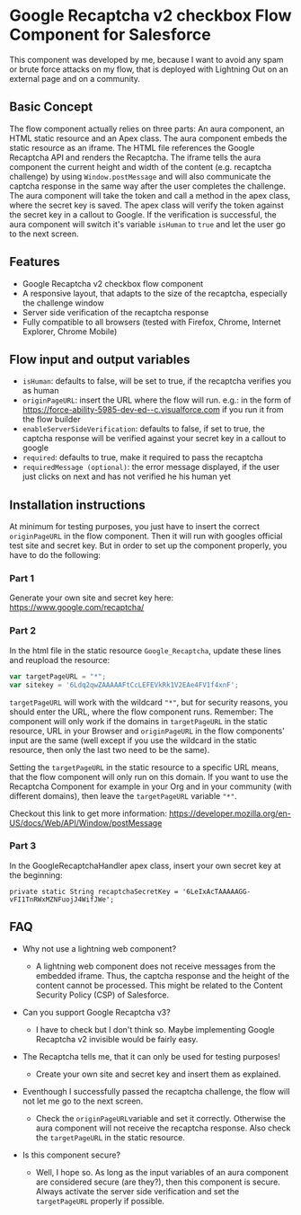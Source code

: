# Google Recaptcha v2 checkbox Flow Component for Salesforce

This component was developed by me, because I want to avoid any spam or brute force attacks on my flow, that is deployed with Lightning Out on an external page and on a community.

## Basic Concept
The flow component actually relies on three parts: An aura component, an HTML static resource and an Apex class. The aura component embeds the static resource as an iframe. The HTML file references the Google Recaptcha API and renders the Recaptcha. The iframe tells the aura component the current height and width of the content (e.g. recaptcha challenge) by using `Window.postMessage` and will also communicate the captcha response in the same way after the user completes the challenge. The aura component will take the token and call a method in the apex class, where the secret key is saved. The apex class will verify the token against the secret key in a callout to Google. If the verification is successful, the aura component will switch it's variable `isHuman` to `true` and let the user go to the next screen.

## Features

- Google Recaptcha v2 checkbox flow component
- A responsive layout, that adapts to the size of the recaptcha, especially the challenge window
- Server side verification of the recaptcha response
- Fully compatible to all browsers (tested with Firefox, Chrome, Internet Explorer, Chrome Mobile)

## Flow input and output variables

- `isHuman`: defaults to false, will be set to true, if the recaptcha verifies you as human
- `originPageURL`: insert the URL where the flow will run. e.g.: in the form of https://force-ability-5985-dev-ed--c.visualforce.com if you run it from the flow builder
- `enableServerSideVerification`: defaults to false, if set to true, the captcha response will be verified against your secret key in a callout to google
- `required`: defaults to true, make it required to pass the recaptcha
- `requiredMessage (optional)`: the error message displayed, if the user just clicks on next and has not verified he his human yet

## Installation instructions

At minimum for testing purposes, you just have to insert the correct `originPageURL` in the flow component. Then it will run with googles official test site and secret key. But in order to set up the component properly, you have to do the following:

### Part 1
Generate your own site and secret key here: https://www.google.com/recaptcha/

### Part 2
In the html file in the static resource `Google_Recaptcha`, update these lines and reupload the resource:
```javascript
var targetPageURL = "*";
var sitekey = '6Ldq2qwZAAAAAFtCcLEFEVkRk1V2EAe4FV1f4xnF';
```

`targetPageURL` will work with the wildcard `"*"`, but for security reasons, you should enter the URL, where the flow component runs. Remember: The component will only work if the domains in `targetPageURL` in the static resource, URL in your Browser and `originPageURL` in the flow components' input are the same (well except if you use the wildcard in the static resource, then only the last two need to be the same).

Setting the `targetPageURL` in the static resource to a specific URL means, that the flow component will only run on this domain. If you want to use the Recaptcha Component for example in your Org and in your community (with different domains), then leave the `targetPageURL` variable `"*"`.

Checkout this link to get more information: https://developer.mozilla.org/en-US/docs/Web/API/Window/postMessage

### Part 3
In the GoogleRecaptchaHandler apex class, insert your own secret key at the beginning:
```apex
private static String recaptchaSecretKey = '6LeIxAcTAAAAAGG-vFI1TnRWxMZNFuojJ4WifJWe';
```

## FAQ
- Why not use a lightning web component?
  - A lightning web component does not receive messages from the embedded iframe. Thus, the captcha response and the height of the content cannot be processed. This might be related to the Content Security Policy (CSP) of Salesforce.

- Can you support Google Recaptcha v3?
  - I have to check but I don't think so. Maybe implementing Google Recaptcha v2 invisible would be fairly easy.

- The Recaptcha tells me, that it can only be used for testing purposes!
  - Create your own site and secret key and insert them as explained.

- Eventhough I successfully passed the recaptcha challenge, the flow will not let me go to the next screen.
  - Check the `originPageURL`variable and set it correctly. Otherwise the aura component will not receive the recaptcha response. Also check the `targetPageURL` in the static resource.

- Is this component secure?
  - Well, I hope so. As long as the input variables of an aura component are considered secure (are they?), then this component is secure. Always activate the server side verification and set the `targetPageURL` properly if possible.
